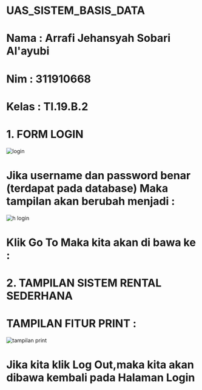 # UAS_SISTEM_BASIS_DATA

# Nama  : Arrafi Jehansyah Sobari Al'ayubi
# Nim   : 311910668
# Kelas : TI.19.B.2


# 1. FORM LOGIN
![login](https://user-images.githubusercontent.com/81984937/126195141-79775fb5-d33e-4d78-bf24-22ec6b8ee653.JPG)
   #  Jika username dan password benar (terdapat pada database) Maka tampilan akan berubah menjadi :
   ![h login](https://user-images.githubusercontent.com/81984937/126195331-812a32f6-f0bd-4514-adad-8e2e8dc257b1.JPG)
   # Klik Go To Maka kita akan di bawa ke :
# 2. TAMPILAN SISTEM RENTAL SEDERHANA

# TAMPILAN FITUR PRINT :
![tampilan print](https://user-images.githubusercontent.com/81984937/126195797-a71506ef-0666-4a39-b150-094f4cf1f026.JPG)

# Jika kita klik Log Out,maka kita akan dibawa kembali pada Halaman Login


